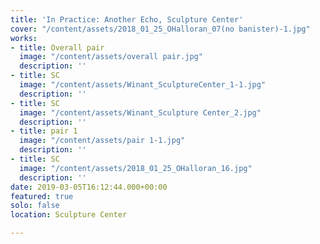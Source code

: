 ```yaml
---
title: 'In Practice: Another Echo, Sculpture Center'
cover: "/content/assets/2018_01_25_OHalloran_07(no banister)-1.jpg"
works:
- title: Overall pair
  image: "/content/assets/overall pair.jpg"
  description: ''
- title: SC
  image: "/content/assets/Winant_SculptureCenter_1-1.jpg"
  description: ''
- title: SC
  image: "/content/assets/Winant_Sculpture Center_2.jpg"
  description: ''
- title: pair 1
  image: "/content/assets/pair 1-1.jpg"
  description: ''
- title: SC
  image: "/content/assets/2018_01_25_OHalloran_16.jpg"
  description: ''
date: 2019-03-05T16:12:44.000+00:00
featured: true
solo: false
location: Sculpture Center

---
```


